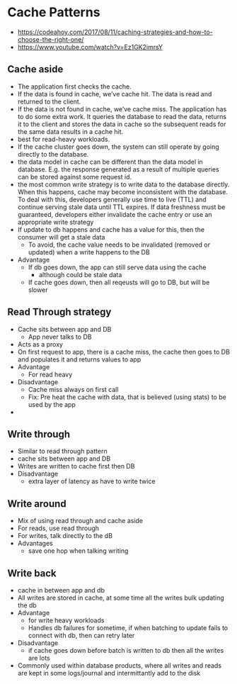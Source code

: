 # Cache Patterns

- https://codeahoy.com/2017/08/11/caching-strategies-and-how-to-choose-the-right-one/
- https://www.youtube.com/watch?v=Ez1GK2imrsY

## Cache aside

- The application first checks the cache.
- If the data is found in cache, we’ve cache hit. The data is read and returned to the client.
- If the data is not found in cache, we’ve cache miss. The application has to do some extra work. It queries the database to read the data, returns it to the client and stores the data in cache so the subsequent reads for the same data results in a cache hit.
- best for read-heavy workloads.
- If the cache cluster goes down, the system can still operate by going directly to the database.
- the data model in cache can be different than the data model in database. E.g. the response generated as a result of multiple queries can be stored against some request id.
-  the most common write strategy is to write data to the database directly. When this happens, cache may become inconsistent with the database. To deal with this, developers generally use time to live (TTL) and continue serving stale data until TTL expires. If data freshness must be guaranteed, developers either invalidate the cache entry or use an appropriate write strategy
- If update to db happens and cache has a value for this, then the consumer will get a stale data
  - To avoid, the cache value needs to be invalidated (removed or updated) when a write happens to the DB
- Advantage
  - If db goes down, the app can still serve data using the cache
    - although could be stale data
  - If cache goes down, then all reqeusts will go to DB, but will be slower

## Read Through strategy

- Cache sits between app and DB
  - App never talks to DB
- Acts as a proxy
- On first request to app, there is a cache miss, the cache then goes to DB and populates it and returns values to app
- Advantage
  - For read heavy
- Disadvantage
  - Cache miss always on first call
  - Fix: Pre heat the cache with data, that is believed (using stats) to be used by the app
-

## Write through

- Similar to read through pattern
- cache sits between app and DB
- Writes are written to cache first then DB
- Disadvantage
  - extra layer of latency as have to write twice

## Write around

- Mix of using read through and cache aside
- For reads, use read through
- For writes, talk directly to the dB
- Advantages
  - save one hop when talking writing

## Write back

- cache in between app and db
- All writes are stored in cache, at some time all the writes bulk updating the db
- Advantage
  - for write heavy workloads
  - Handles db failures for sometime, if when batching to update fails to connect with db, then can retry later
- Disadvantage
  - if cache goes down before batch is written to db then all the writes are lots
- Commonly used within database products, where all writes and reads are kept in some logs/journal and intermittantly add to the disk
